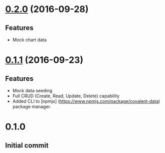 # [0.2.0](https://github.com/Teradata/covalent/tree/0.2.0) (2016-09-28)

## Features
* Mock chart data

# [0.1.1](https://github.com/Teradata/covalent/tree/0.1.1) (2016-09-23)

## Features
* Mock data seeding
* Full CRUD (Create, Read, Update, Delete) capability
* Added CLI to [npmjs] (https://www.npmjs.com/package/covalent-data) package manager.

# 0.1.0

## Initial commit
